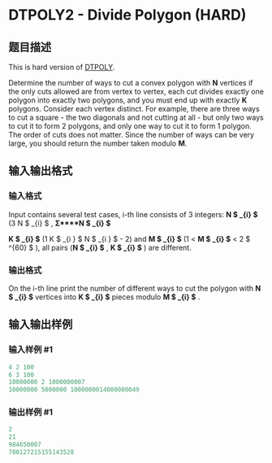 # DTPOLY2 - Divide Polygon (HARD)

## 题目描述

This is hard version of [DTPOLY](../DTPOLY/).

Determine the number of ways to cut a convex polygon with **N** vertices if the only cuts allowed are from vertex to vertex, each cut divides exactly one polygon into exactly two polygons, and you must end up with exactly **K** polygons. Consider each vertex distinct. For example, there are three ways to cut a square - the two diagonals and not cutting at all - but only two ways to cut it to form 2 polygons, and only one way to cut it to form 1 polygon. The order of cuts does not matter. Since the number of ways can be very large, you should return the number taken modulo **M**.

## 输入输出格式

### 输入格式

Input contains several test cases, i-th line consists of 3 integers: **N $ _{i} $** (3 N $ _{i} $ , **Σ****N $ _{i} $**

**K $ _{i} $** (1 K $ _{i&nbsp;} $ N $ _{i&nbsp;} $ - 2) and **M $ _{i} $** (1 < **M $ _{i} $** < 2 $ ^{60} $ ), all pairs (**N $ _{i} $** , **K $ _{i} $** ) are different.

### 输出格式

On the i-th line print the number of different ways to cut the polygon with **N $ _{i} $** vertices into **K $ _{i} $** pieces modulo **M $ _{i} $** .

## 输入输出样例

### 输入样例 #1

```cpp
4 2 100
6 3 100
10000000 2 1000000007
10000000 5000000 1000000014000000049
```


### 输出样例 #1

```cpp
2
21
984650007
780127215155143528
```



